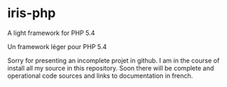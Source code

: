 iris-php
========

A light framework for PHP 5.4


Un framework léger pour PHP 5.4

Sorry for presenting an incomplete projet in github. I am in the course of install all my source in this repository. Soon there will be complete and operational code sources and links to documentation in french.